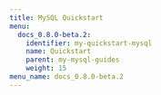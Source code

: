 ```yaml
---
title: MySQL Quickstart
menu:
  docs_0.8.0-beta.2:
    identifier: my-quickstart-mysql
    name: Quickstart
    parent: my-mysql-guides
    weight: 15
menu_name: docs_0.8.0-beta.2
---
```

